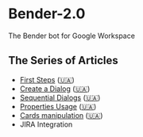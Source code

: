 # Bender-2.0
The Bender bot for Google Workspace

## The Series of Articles

* [First Steps][1] ([🇺🇦][2])
* [Create a Dialog][3] ([🇺🇦][4])
* [Sequential Dialogs][5] ([🇺🇦][6])
* [Properties Usage][7] ([🇺🇦][8])
* [Cards manipulation][9] ([🇺🇦][10])
* JIRA Integration

[1]: https://medium.com/@AntonShevchuk/google-chat-bot-first-steps-d051bc67d6b9
[2]: https://anton.shevchuk.name/google/google-chat-bot-first-steps/

[3]: https://medium.com/@AntonShevchuk/google-chat-bot-create-a-dialog-1f397cb2d7cd
[4]: https://anton.shevchuk.name/google/google-chat-bot-create-first-dialog/

[5]: https://medium.com/@AntonShevchuk/google-chat-bot-related-dialogs-9fee9db2ca14
[6]: https://anton.shevchuk.name/google/google-chat-bot-sequential-dialogs/

[7]: https://medium.com/@AntonShevchuk/google-chat-bot-properties-f9eae0d2e277
[8]: https://anton.shevchuk.name/google/google-chat-bot-properties/

[9]: https://medium.com/@AntonShevchuk/google-chat-bot-interaction-and-card-updates-e2d5dc995f78
[10]: https://anton.shevchuk.name/google/google-chat-bot-interactions-and-card-updates/
